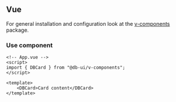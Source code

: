 ## Vue

For general installation and configuration look at the [v-components](https://www.npmjs.com/package/@db-ui/v-components) package.

### Use component

```vue App.vue
<!-- App.vue -->
<script>
import { DBCard } from "@db-ui/v-components";
</script>

<template>
	<DBCard>Card content</DBCard>
</template>
```
